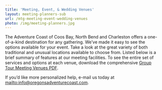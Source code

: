 ```yaml
---
title: 'Meeting, Event, & Wedding Venues'
layout: meeting-planners-sub
url: /mtg-meeting-event-wedding-venues
photo: /img/meeting-planners.jpg
---
```

The Adventure Coast of Coos Bay, North Bend and Charleston offers a one-of-a-kind destination for any gathering. We’ve made it easy to see the options available for your event. Take a look at the great variety of both traditional and unusual locations available to choose from. Listed below is a brief summary of features at our meeting facilities. To see the entire set of services and options at each venue, download the comprehensive [Group Tour Meeting Venues PDF](/img/conv-mtg-space-2018-complete.pdf).

If you’d like more personalized help, e-mail us today at <mailto:info@oregonsadventurecoast.com>.
